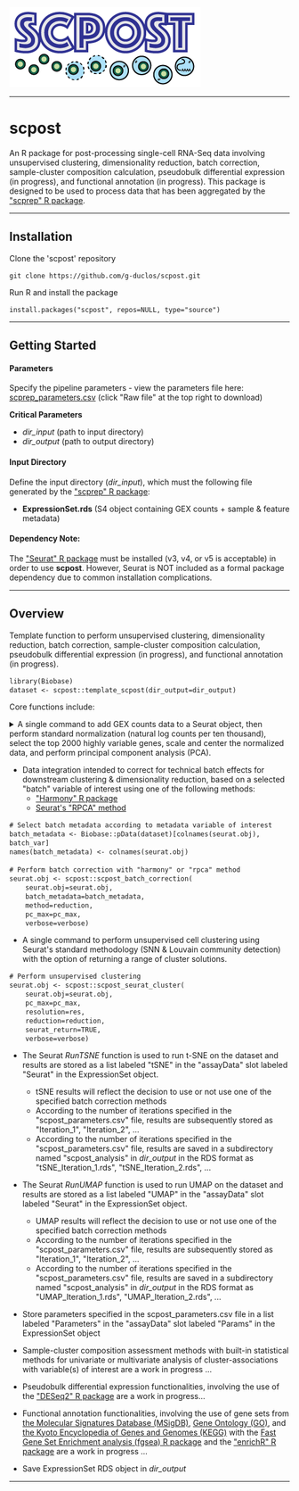 ![Logo](inst/extdata/scpost_Logo.png)

***

# scpost
An R package for post-processing single-cell RNA-Seq data involving unsupervised clustering, dimensionality reduction, batch correction, sample-cluster composition calculation, pseudobulk differential expression (in progress), and functional annotation (in progress). This package is designed to be used to process data that has been aggregated by the ["scprep" R package](https://github.com/g-duclos/scprep).

***

## Installation

Clone the 'scpost' repository
```
git clone https://github.com/g-duclos/scpost.git
```

Run R and install the package
```
install.packages("scpost", repos=NULL, type="source")
```

***

## Getting Started

#### Parameters
Specify the pipeline parameters - view the parameters file here: [scprep_parameters.csv](inst/extdata/scpost_parameters.csv) (click "Raw file" at the top right to download)

**Critical Parameters**
* *dir_input* (path to input directory)
* *dir_output* (path to output directory)

#### Input Directory
Define the input directory (*dir_input*), which must the following file generated by the ["scprep" R package](https://github.com/g-duclos/scprep):
* **ExpressionSet.rds** (S4 object containing GEX counts + sample & feature metadata)

#### Dependency Note:
The ["Seurat" R package](https://satijalab.org/seurat/) must be installed (v3, v4, or v5 is acceptable) in order to use **scpost**. However, Seurat is NOT included as a formal package dependency due to common installation complications.

***

## Overview

Template function to perform unsupervised clustering, dimensionality reduction, batch correction, sample-cluster composition calculation, pseudobulk differential expression (in progress), and functional annotation (in progress).

```
library(Biobase)
dataset <- scpost::template_scpost(dir_output=dir_output)
```

Core functions include:

<details>
	<summary>A single command to add GEX counts data to a Seurat object, then perform standard normalization (natural log counts per ten thousand), select the top 2000 highly variable genes, scale and center the normalized data, and perform principal component analysis (PCA).</summary>
<pre>
# Select high quality cells
cells <- dataset$ID[which(dataset$Cell_Filter == "Cell")]
</pre>
<pre>
# Select genes with minimum expression requirements
genes <- Biobase::fData(dataset)$Ensembl[which(fData(dataset)$Gene_Filter == "Expressed")]
</pre>
<pre>
# Build Seurat object, normalize, select HVG, scale, & PCA
seurat.obj <- scpost::scpost_seurat_init(
    counts=counts[genes, cells],
    pc_max=pc_max,
    verbose=verbose)
</pre>
</details>


* Data integration intended to correct for technical batch effects for downstream clustering & dimensionality reduction, based on a selected "batch" variable of interest using one of the following methods:
	* ["Harmony" R package](https://github.com/immunogenomics/harmony)
	* [Seurat's "RPCA" method](https://satijalab.org/seurat/articles/integration_rpca.html)
```
# Select batch metadata according to metadata variable of interest
batch_metadata <- Biobase::pData(dataset)[colnames(seurat.obj), batch_var]
names(batch_metadata) <- colnames(seurat.obj)

# Perform batch correction with "harmony" or "rpca" method
seurat.obj <- scpost::scpost_batch_correction(
   	seurat.obj=seurat.obj,
    batch_metadata=batch_metadata,
    method=reduction,
    pc_max=pc_max,
    verbose=verbose)
```

* A single command to perform unsupervised cell clustering using Seurat's standard methodology (SNN & Louvain community detection) with the option of returning a range of cluster solutions.
```
# Perform unsupervised clustering
seurat.obj <- scpost::scpost_seurat_cluster(
	seurat.obj=seurat.obj,
	pc_max=pc_max,
	resolution=res,
	reduction=reduction,
	seurat_return=TRUE,
	verbose=verbose)
```

* The Seurat *RunTSNE* function is used to run t-SNE on the dataset and results are stored as a list labeled "tSNE" in the "assayData" slot labeled "Seurat" in the ExpressionSet object.
	* tSNE results will reflect the decision to use or not use one of the specified batch correction methods
	* According to the number of iterations specified in the "scpost_parameters.csv" file, results are subsequently stored as "Iteration_1", "Iteration_2", ...
	* According to the number of iterations specified in the "scpost_parameters.csv" file, results are saved in a subdirectory named "scpost_analysis" in *dir_output* in the RDS format as "tSNE_Iteration_1.rds", "tSNE_Iteration_2.rds", ...

* The Seurat *RunUMAP* function is used to run UMAP on the dataset and results are stored as a list labeled "UMAP" in the "assayData" slot labeled "Seurat" in the ExpressionSet object.
	* UMAP results will reflect the decision to use or not use one of the specified batch correction methods
	* According to the number of iterations specified in the "scpost_parameters.csv" file, results are subsequently stored as "Iteration_1", "Iteration_2", ...
	* According to the number of iterations specified in the "scpost_parameters.csv" file, results are saved in a subdirectory named "scpost_analysis" in *dir_output* in the RDS format as "UMAP_Iteration_1.rds", "UMAP_Iteration_2.rds", ...

* Store parameters specified in the scpost_parameters.csv file in a list labeled "Parameters" in the "assayData" slot labeled "Params" in the ExpressionSet object

* Sample-cluster composition assessment methods with built-in statistical methods for univariate or multivariate analysis of cluster-associations with variable(s) of interest are a work in progress ...

* Pseudobulk differential expression functionalities, involving the use of the ["DESeq2" R package](https://bioconductor.org/packages/release/bioc/html/DESeq2.html) are a work in progress...

* Functional annotation functionalities, involving the use of gene sets from [the Molecular Signatures Database (MSigDB)](https://www.gsea-msigdb.org/gsea/msigdb/), [Gene Ontology (GO)](https://geneontology.org), and [the Kyoto Encyclopedia of Genes and Genomes (KEGG)](https://www.genome.jp/kegg/) with the [Fast Gene Set Enrichment analysis (fgsea) R package](https://bioconductor.org/packages/release/bioc/html/fgsea.html) and the ["enrichR" R package](https://cran.r-project.org/web/packages/enrichR/index.html) are a work in progress ...

* Save ExpressionSet RDS object in *dir_output*

***

